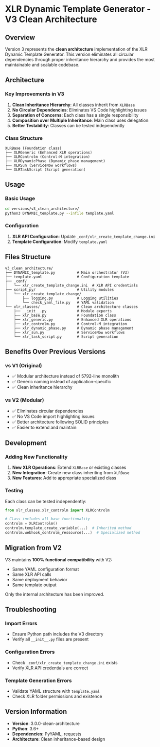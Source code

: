 # XLR Dynamic Template Generator - V3 Clean Architecture

## Overview

Version 3 represents the **clean architecture** implementation of the XLR Dynamic Template Generator. This version eliminates all circular dependencies through proper inheritance hierarchy and provides the most maintainable and scalable codebase.

## Architecture

### Key Improvements in V3

1. **Clean Inheritance Hierarchy**: All classes inherit from `XLRBase`
2. **No Circular Dependencies**: Eliminates VS Code highlighting issues
3. **Separation of Concerns**: Each class has a single responsibility
4. **Composition over Multiple Inheritance**: Main class uses delegation
5. **Better Testability**: Classes can be tested independently

### Class Structure

```
XLRBase (Foundation class)
├── XLRGeneric (Enhanced XLR operations)
├── XLRControlm (Control-M integration)
├── XLRDynamicPhase (Dynamic phase management)
├── XLRSun (ServiceNow workflows)
└── XLRTaskScript (Script generation)
```

## Usage

### Basic Usage

```bash
cd versions/v3_clean_architecture/
python3 DYNAMIC_template.py --infile template.yaml
```

### Configuration

1. **XLR API Configuration**: Update `_conf/xlr_create_template_change.ini`
2. **Template Configuration**: Modify `template.yaml`

## Files Structure

```
v3_clean_architecture/
├── DYNAMIC_template.py          # Main orchestrator (V3)
├── template.yaml                # Configuration template
├── _conf/
│   └── xlr_create_template_change.ini  # XLR API credentials
├── script_py/                   # Utility modules
│   └── xlr_create_template_change/
│       ├── logging.py           # Logging utilities
│       └── check_yaml_file.py   # YAML validation
└── xlr_classes/                 # Clean architecture classes
    ├── __init__.py              # Module exports
    ├── xlr_base.py              # Foundation class
    ├── xlr_generic.py           # Enhanced XLR operations
    ├── xlr_controlm.py          # Control-M integration
    ├── xlr_dynamic_phase.py     # Dynamic phase management
    ├── xlr_sun.py               # ServiceNow workflows
    └── xlr_task_script.py       # Script generation
```

## Benefits Over Previous Versions

### vs V1 (Original)
- ✅ Modular architecture instead of 5792-line monolith
- ✅ Generic naming instead of application-specific
- ✅ Clean inheritance hierarchy

### vs V2 (Modular)
- ✅ Eliminates circular dependencies
- ✅ No VS Code import highlighting issues
- ✅ Better architecture following SOLID principles
- ✅ Easier to extend and maintain

## Development

### Adding New Functionality

1. **New XLR Operations**: Extend `XLRBase` or existing classes
2. **New Integration**: Create new class inheriting from `XLRBase`
3. **New Features**: Add to appropriate specialized class

### Testing

Each class can be tested independently:

```python
from xlr_classes.xlr_controlm import XLRControlm

# Class includes all base functionality
controlm = XLRControlm()
controlm.template_create_variable(...)  # Inherited method
controlm.webhook_controlm_ressource(...)  # Specialized method
```

## Migration from V2

V3 maintains **100% functional compatibility** with V2:
- Same YAML configuration format
- Same XLR API calls
- Same deployment behavior
- Same template output

Only the internal architecture has been improved.

## Troubleshooting

### Import Errors
- Ensure Python path includes the V3 directory
- Verify all `__init__.py` files are present

### Configuration Errors
- Check `_conf/xlr_create_template_change.ini` exists
- Verify XLR API credentials are correct

### Template Generation Errors
- Validate YAML structure with `template.yaml`
- Check XLR folder permissions and existence

## Version Information

- **Version**: 3.0.0-clean-architecture
- **Python**: 3.6+
- **Dependencies**: PyYAML, requests
- **Architecture**: Clean inheritance-based design